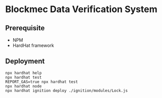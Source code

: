 # Blockmec Data Verification System

## Prerequisite
- NPM
- HardHat framework

## Deployment
```shell
npx hardhat help
npx hardhat test
REPORT_GAS=true npx hardhat test
npx hardhat node
npx hardhat ignition deploy ./ignition/modules/Lock.js
```

